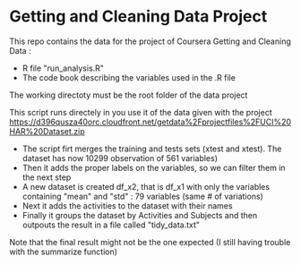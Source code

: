 # Getting and Cleaning Data Project

This repo contains the data for the project of Coursera Getting and Cleaning Data :
 - R file "run_analysis.R"
 - The code book describing the variables used in the .R file

 The working directoty must be the root folder of the data project

 This script runs directely in you use it of the data given with the project
 https://d396qusza40orc.cloudfront.net/getdata%2Fprojectfiles%2FUCI%20HAR%20Dataset.zip


* The script firt merges the training and tests sets (xtest and xtest). The dataset has now 10299 observation of 561 variables)
* Then it adds the proper labels on the variables, so we can filter them in the next step
* A new dataset is created df_x2, that is df_x1 with only the variables containing "mean" and "std" : 79 variables (same # of variations)
* Next it adds the activities to the dataset with their names
* Finally it groups the dataset by Activities and Subjects and then outpouts the result in a file called "tidy_data.txt"

Note that the final result might not be the one expected (I still having trouble with the summarize function)